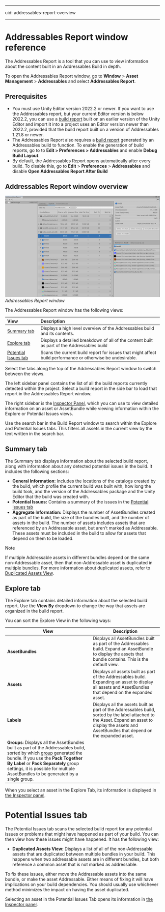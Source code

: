 ﻿---

uid: addressables-report-overview

---

# Addressables Report window reference

The Addressables Report is a tool that you can use to view information about the content built in an Addressables Build in depth.

To open the Addressables Report window, go to **Window** > **Asset Management** > **Addressables** and select **Addressables Report**.

## Prerequisites

* You must use Unity Editor version 2022.2 or newer. If you want to use the Addressables report, but your current Editor version is below 2022.2, you can use a [build report](BuildLayoutReport.md) built on an earlier version of the Unity Editor and import it into a project uses an Editor version newer than 2022.2, provided that the build report built on a version of Addressables 1.21.8 or newer.
* The Addressables Report also requires a [build report](BuildLayoutReport.md) generated by an Addressables build to function. To enable the generation of build reports, go to to **Edit > Preferences > Addressables** and enable **Debug Build Layout**.
* By default, the Addressables Report opens automatically after every build. To disable this, go to **Edit** > **Preferences** > **Addressables** and disable **Open Addressables Report After Build**

## Addressables Report window overview

![](images/addressables-report-window.png)<br/>_Addressables Report window_

The Addressables Report window has the following views:

| __View__  | __Description__ |
|:---|:---|
| [Summary tab](#summary-tab) | Displays a high level overview of the Addressables build and its contents.  |
| [Explore tab](#explore-tab)| Displays a detailed breakdown of all of the content built as part of the Addressables build  |
| [Potential Issues tab](AddressablesReportPotentialIssuesTab.md)| Scans the current build report for issues that might affect build performance or otherwise be undesirable. |

Select the tabs along the top of the Addressables Report window to switch between the views.

The left sidebar panel contains the list of all the build reports currently detected within the project. Select a build report in the side bar to load that report in the Addressables Report window.

The right sidebar is the [Inspector Panel](AddressablesReportInspector.md), which you can use to view detailed information on an asset or AssetBundle while viewing information within the Explore or Potential Issues views.

Use the search bar in the Build Report window to search within the Explore and Potential Issues tabs. This filters all assets in the current view by the text written in the search bar.

## Summary tab

The Summary tab displays information about the selected build report, along with information about any detected potential issues in the build. It includes the following sections:

* **General Information:** Includes the locations of the catalogs created by the build, which profile the current build was built with, how long the build took, and the version of the Addressables package and the Unity Editor that the build was created with.
* **Potential Issues:** Contains a summary of the issues in the [Potential Issues tab](AddressablesReportPotentialIssuesTab.md)
* **Aggregate Information:** Displays the number of AssetBundles created as part of the build, the size of the bundles built, and the number of assets in the build. The number of assets includes assets that are referenced by an Addressable asset, but aren't marked as Addressable. These assets must be included in the build to allow for assets that depend on them to be loaded.

>[!NOTE]
> If multiple Addressable assets in different bundles depend on the same non-Addressable asset, then that non-Addressable asset is duplicated in multiple bundles. For more information about duplicated assets, refer to [Duplicated Assets View](AddressablesReportPotentialIssuesTab.md).

## Explore tab

The Explore tab contains detailed information about the selected build report. Use the **View By** dropdown to change the way that assets are organized in the build report.

You can sort the Explore View in the following ways:

|**View**|**Description**|
|---|---|
|**AssetBundles**| Displays all AssetBundles built as part of the Addressables build. Expand an AssetBundle to display the assets that bundle contains. This is the default view.|
|**Assets**| Displays all assets built as part of the Addressables build. Expanding an asset to display all assets and AssetBundles that depend on the expanded asset.|
|**Labels**| Displays all the assets built as part of the Addressables build, sorted by the label attached to the Asset. Expand an asset to display the assets and AssetBundles that depend on the expanded asset.|
|**Groups**: Displays all the AssetBundles built as part of the Addressables build, sorted by which [group](Groups.md) generated the bundle. If you use the **Pack Together By Label** or **Pack Separately** group settings, it is possible for multiple AssetBundles to be generated by a single group.|

When you select an asset in the Explore Tab, its information is displayed in [the Inspector panel](AddressablesReportInspector.md).

# Potential Issues tab

The Potential Issues tab scans the selected build report for any potential issues or problems that might have happened as part of your build. You can then view how these issues might have happened. It has the following view:

* **Duplicated Assets View**: Displays a list of all of the non-Addressable assets that are duplicated between multiple bundles in your build. This happens when two addressable assets are in different bundles, but both reference a common asset that is not marked as addressable.

To fix these issues, either move the Addressable assets into the same bundle, or make the asset Addressable. Either means of fixing it will have implications on your build dependencies. You should usually use whichever method minimizes the impact on having the asset duplicated.

Selecting an asset in the Potential Issues Tab opens its information in [the Inspector panel](AddressablesReportInspector.md).
